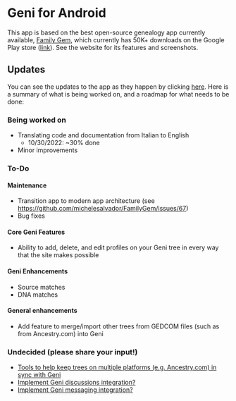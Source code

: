 # Geni for Android

This app is based on the best open-source genealogy app currently available, [Family Gem](https://www.familygem.app/), which currently has 50K+ downloads on the Google Play store ([link](https://play.google.com/store/apps/details?id=app.familygem)). See the website for its features and screenshots.

## Updates
You can see the updates to the app as they happen by clicking [here](../../commits/master?author=shmueldabomb441). 
Here is a summary of what is being worked on, and a roadmap for what needs to be done:

### Being worked on
 - Translating code and documentation from Italian to English
   - 10/30/2022: ~30% done 
 - Minor improvements
 
### To-Do

#### Maintenance

 - Transition app to modern app architecture (see https://github.com/michelesalvador/FamilyGem/issues/67)
 - Bug fixes
 
#### Core Geni Features
 - Ability to add, delete, and edit profiles on your Geni tree in every way that the site makes possible

#### Geni Enhancements
 - Source matches
 - DNA matches
 
#### General enhancements
 - Add feature to merge/import other trees from GEDCOM files (such as from Ancestry.com) into Geni

### Undecided (please share your input!)
 - [Tools to help keep trees on multiple platforms (e.g. Ancestry.com) in sync with Geni](../../discussions/5)
 - [Implement Geni discussions integration?](../../discussions/2)
 - [Implement Geni messaging integration?](../../discussions/4)
